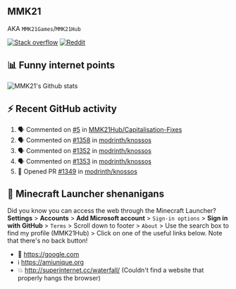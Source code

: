 ## MMK21
AKA `MMK21Games`/`MMK21Hub`

[![Stack overflow](https://img.shields.io/badge/Stack_Overflow-FE7A16?style=for-the-badge&logo=stack-overflow&logoColor=white)](https://stackoverflow.com/users/11519302/mmk21)
[![Reddit](https://img.shields.io/badge/Reddit-FF4500?style=for-the-badge&logo=reddit&logoColor=white)](https://www.reddit.com/user/mmk21games)

## 📊 Funny internet points 

![MMK21's Github stats](https://github-readme-stats.vercel.app/api?username=MMK21Hub&show_icons=true&theme=dark&bg_color=171b22&text_color=CCCCCC&hide_border=true)

## ⚡ Recent GitHub activity

<!--START_SECTION:activity-->
1. 🗣 Commented on [#5](https://github.com/MMK21Hub/Capitalisation-Fixes/issues/5#issuecomment-1724390145) in [MMK21Hub/Capitalisation-Fixes](https://github.com/MMK21Hub/Capitalisation-Fixes)
2. 🗣 Commented on [#1358](https://github.com/modrinth/knossos/issues/1358#issuecomment-1722259388) in [modrinth/knossos](https://github.com/modrinth/knossos)
3. 🗣 Commented on [#1352](https://github.com/modrinth/knossos/issues/1352#issuecomment-1708869260) in [modrinth/knossos](https://github.com/modrinth/knossos)
4. 🗣 Commented on [#1353](https://github.com/modrinth/knossos/issues/1353#issuecomment-1708864508) in [modrinth/knossos](https://github.com/modrinth/knossos)
5. 💪 Opened PR [#1349](https://github.com/modrinth/knossos/pull/1349) in [modrinth/knossos](https://github.com/modrinth/knossos)
<!--END_SECTION:activity-->

## 🙂 Minecraft Launcher shenanigans

Did you know you can access the web through the Minecraft Launcher? **Settings** > **Accounts** > **Add Microsoft account** > `Sign-in options` > **Sign in with GitHub** > `Terms` > Scroll down to footer > `About` > Use the search box to find my profile (MMK21Hub) > Click on one of the useful links below. Note that there's no back button!

* 🔎 <https://google.com>
* ℹ️ <https://amiunique.org>
* 💥 <http://superinternet.cc/waterfall/> (Couldn't find a website that properly hangs the browser)
